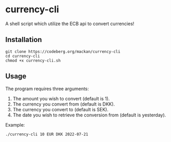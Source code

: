 # currency-cli

A shell script which utilize the ECB api to convert currencies!


## Installation

```
git clone https://codeberg.org/mackan/currency-cli
cd currency-cli
chmod +x currency-cli.sh
```

## Usage

The program requires three arguments:

1. The amount you wish to convert (default is 1).
2. The currency you convert from (default is DKK).
3. The currency you convert to (default is SEK).
4. The date you wish to retrieve the conversion from (default is yesterday).

Example:
```
./currency-cli 10 EUR DKK 2022-07-21
```
